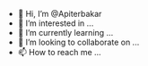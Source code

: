 - 👋 Hi, I’m @Apiterbakar
- 👀 I’m interested in ...
- 🌱 I’m currently learning ...
- 💞️ I’m looking to collaborate on ...
- 📫 How to reach me ...

<!---
Apiterbakar/Apiterbakar is a ✨ special ✨ repository because its `README.md` (this file) appears on your GitHub profile.
You can click the Preview link to take a look at your changes.
--->
